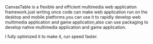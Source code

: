 CanvasTable is a flexible and efficient multimedia web application framework.just writing once code can make web application run on the desktop and mobile platforms.you can use it to rapidly develop web multimedia application and game application,also can use packaging to develop native multimedia application and game application.

I fully optimized it to make it, run speed faster.
